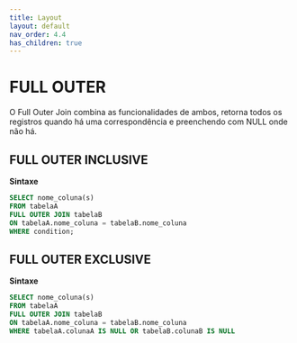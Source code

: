 ```yaml
---
title: Layout
layout: default
nav_order: 4.4
has_children: true
---
```




# FULL OUTER

O Full Outer Join combina as funcionalidades de ambos, retorna todos os registros quando há uma correspondência e preenchendo com NULL onde não há.

## FULL OUTER INCLUSIVE

**Sintaxe**

```sql
SELECT nome_coluna(s)
FROM tabelaA
FULL OUTER JOIN tabelaB
ON tabelaA.nome_coluna = tabelaB.nome_coluna
WHERE condition; 
```

## FULL OUTER EXCLUSIVE

**Sintaxe**

```sql
SELECT nome_coluna(s)
FROM tabelaA
FULL OUTER JOIN tabelaB
ON tabelaA.nome_coluna = tabelaB.nome_coluna
WHERE tabelaA.colunaA IS NULL OR tabelaB.colunaB IS NULL 
```

<br>
